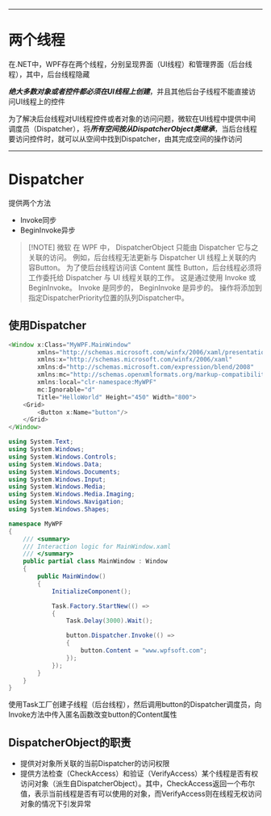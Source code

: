 ***
# 两个线程

在.NET中，WPF存在两个线程，分别呈现界面（UI线程）和管理界面（后台线程），其中，后台线程隐藏

***绝大多数对象或者控件都必须在UI线程上创建***，并且其他后台子线程不能直接访问UI线程上的控件

为了解决后台线程对UI线程控件或者对象的访问问题，微软在UI线程中提供中间调度员（Dispatcher），将***所有空间按从DispatcherObject类继承***，当后台线程要访问控件时，就可以从空间中找到Dispatcher，由其完成空间的操作访问

***

# Dispatcher

提供两个方法
- Invoke同步
- BeginInvoke异步


> [!NOTE] 微软
> 在 WPF 中， DispatcherObject 只能由 Dispatcher 它与之关联的访问。 例如，后台线程无法更新与 Dispatcher UI 线程上关联的内容Button。 为了使后台线程访问该 Content 属性 Button，后台线程必须将工作委托给 Dispatcher 与 UI 线程关联的工作。 这是通过使用 Invoke 或BeginInvoke。 Invoke 是同步的， BeginInvoke 是异步的。 操作将添加到指定DispatcherPriority位置的队列Dispatcher中。

## 使用Dispatcher

```js
<Window x:Class="MyWPF.MainWindow"
        xmlns="http://schemas.microsoft.com/winfx/2006/xaml/presentation"
        xmlns:x="http://schemas.microsoft.com/winfx/2006/xaml"
        xmlns:d="http://schemas.microsoft.com/expression/blend/2008"
        xmlns:mc="http://schemas.openxmlformats.org/markup-compatibility/2006"
        xmlns:local="clr-namespace:MyWPF"
        mc:Ignorable="d"
        Title="HelloWorld" Height="450" Width="800">
    <Grid>
        <Button x:Name="button"/>
    </Grid>
</Window>

```

```cs
using System.Text;
using System.Windows;
using System.Windows.Controls;
using System.Windows.Data;
using System.Windows.Documents;
using System.Windows.Input;
using System.Windows.Media;
using System.Windows.Media.Imaging;
using System.Windows.Navigation;
using System.Windows.Shapes;

namespace MyWPF
{
    /// <summary>
    /// Interaction logic for MainWindow.xaml
    /// </summary>
    public partial class MainWindow : Window
    {
        public MainWindow()
        {
            InitializeComponent();

            Task.Factory.StartNew(() =>
            {
                Task.Delay(3000).Wait();

                button.Dispatcher.Invoke(() =>
                {
                    button.Content = "www.wpfsoft.com";
                });
            });
        }
    }
}
```

 使用Task工厂创建子线程（后台线程），然后调用button的Dispatcher调度员，向Invoke方法中传入匿名函数改变button的Content属性

## DispatcherObject的职责

- 提供对对象所关联的当前Dispatcher的访问权限
- 提供方法检查（CheckAccess）和验证（VerifyAccess）某个线程是否有权访问对象（派生自DispatcherObject）。其中，CheckAccess返回一个布尔值，表示当前线程是否有可以使用的对象，而VerifyAccess则在线程无权访问对象的情况下引发异常

